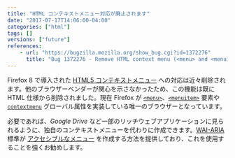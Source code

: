 ```yaml
---
title: "HTML コンテキストメニュー対応が廃止されます"
date: "2017-07-17T14:06:00-04:00"
categories: ["html"]
tags: []
versions: ["future"]
references:
    - url: "https://bugzilla.mozilla.org/show_bug.cgi?id=1372276"
      title: "Bug 1372276 - Remove HTML context menu (<menu> and <menuitem> tag) support"
---
```

Firefox 8 で導入された [HTML5 コンテキストメニュー](https://hacks.mozilla.org/2011/11/html5-context-menus-in-firefox-screencast-and-code/) への対応は近々削除されます。他のブラウザーベンダーが関心を示さなかったため、この機能は既に HTML 仕様から削除されました。現在 Firefox が [`<menu>`](https://developer.mozilla.org/ja/docs/Web/HTML/Element/menu)、[`<menuitem>`](https://developer.mozilla.org/ja/docs/Web/HTML/Element/menuitem) 要素や [`contextmenu`](https://developer.mozilla.org/ja/docs/Web/HTML/Global_attributes/contextmenu) グローバル属性を実装している唯一のブラウザーとなっています。

必要であれば、*Google Drive* など一部のリッチウェブアプリケーションに見られるように、独自のコンテキストメニューを代わりに作成できます。[WAI-ARIA](https://developer.mozilla.org/ja/docs/Web/Accessibility/ARIA) 標準が [アクセシブルなメニュー](https://www.w3.org/WAI/GL/wiki/Using_ARIA_menus) を作成する方法を提供しており、これを使用することを強くお勧めします。
